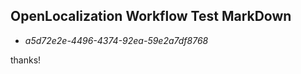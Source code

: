 ## OpenLocalization Workflow Test MarkDown
* *a5d72e2e-4496-4374-92ea-59e2a7df8768*
 
thanks!

<!--HONumber=Oct16_HO2-->


